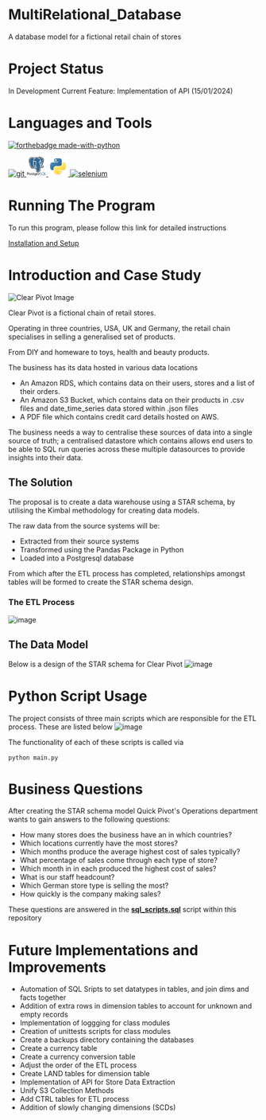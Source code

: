 # MultiRelational_Database
A database model for a fictional retail chain of stores 

# Project Status 
In Development 
Current Feature: Implementation of API (15/01/2024)

<h1 align="left">Languages and Tools</h1>

[![forthebadge made-with-python](http://ForTheBadge.com/images/badges/made-with-python.svg)](https://www.python.org/)

<p align="left">
<a href="https://git-scm.com/" target="_blank" rel="noreferrer"> <img src="https://www.vectorlogo.zone/logos/git-scm/git-scm-icon.svg" alt="git" width="40" height="40"/>
<img src="https://raw.githubusercontent.com/devicons/devicon/master/icons/postgresql/postgresql-original-wordmark.svg" alt="postgresql" width="40" height="40"/> </a> <a href="https://www.python.org" target="_blank" rel="noreferrer"> <img src="https://raw.githubusercontent.com/devicons/devicon/master/icons/python/python-original.svg" alt="python" width="40" height="40"/> </a> <a href="https://www.selenium.dev" target="_blank" rel="noreferrer"> <img src="https://raw.githubusercontent.com/detain/svg-logos/780f25886640cef088af994181646db2f6b1a3f8/svg/selenium-logo.svg" alt="selenium" width="40" height="40"/> </a> </p>

# Running The Program
To run this program, please follow this link for detailed instructions 

[Installation and Setup](https://github.com/WayneRose-95/MultiRelational_Database/wiki/Installation-Setup-and-Instructions)

# Introduction and Case Study 
![Clear Pivot Image](https://github.com/WayneRose-95/MultiRelational_Database/assets/89411656/8906b516-deb4-40ec-83f4-24fea40eabd4)

Clear Pivot is a fictional chain of retail stores. 

Operating in three countries, USA, UK and Germany, the retail chain specialises in selling a generalised set of products. 

From DIY and homeware to toys, health and beauty products. 

The business has its data hosted in various data locations

- An Amazon RDS, which contains data on their users, stores and a list of their orders. 
- An Amazon S3 Bucket, which contains data on their products in .csv files and date_time_series data stored within .json files 
- A PDF file which contains credit card details hosted on AWS. 

The business needs a way to centralise these sources of data into a single source of truth; a centralised datastore which contains allows end users to be able to SQL run queries across these multiple datasources to provide insights into their data. 

## The Solution 
The proposal is to create a data warehouse using a STAR schema, by utilising the Kimbal methodology for creating data models. 

The raw data from the source systems will be:

- Extracted from their source systems 
- Transformed using the Pandas Package in Python  
- Loaded into a Postgresql database

From which after the ETL process has completed, relationships amongst tables will be formed to create the STAR schema design. 

### The ETL Process
![image](https://github.com/WayneRose-95/MultiRelational_Database/assets/89411656/ec88c4c0-f9e4-492a-8ce4-728d2e17757e)



## The Data Model 
Below is a design of the STAR schema for Clear Pivot
![image](https://github.com/WayneRose-95/MultiRelational_Database/assets/89411656/1809e536-bdfc-4a34-a734-63bbc4cff305)

# Python Script Usage
The project consists of three main scripts which are responsible for the ETL process. 
These are listed below
![image](https://github.com/WayneRose-95/MultiRelational_Database/assets/89411656/9e9753b6-a4a7-4bae-9060-89c74ce23a42)


The functionality of each of these scripts is called via 

````````````````````````````````````
python main.py 
`````````````````````````````````````
# Business Questions 
After creating the STAR schema model Quick Pivot's Operations department wants to gain answers to the following questions: 

- How many stores does the business have an in which countries? 
- Which locations currently have the most stores? 
- Which months produce the average highest cost of sales typically? 
- What percentage of sales come through each type of store? 
- Which month in in each produced the highest cost of sales? 
- What is our staff headcount? 
- Which German store type is selling the most? 
- How quickly is the company making sales?

These questions are answered in the [**sql_scripts.sql**](https://github.com/WayneRose-95/MultiRelational_Database/blob/main/sql_queries.sql) script within this repository

# Future Implementations and Improvements 

- Automation of SQL Sripts to set datatypes in tables, and join dims and facts together
- Addition of extra rows in dimension tables to account for unknown and empty records
- Implementation of loggging for class modules
- Creation of unittests scripts for class modules 
- Create a backups directory containing the databases
- Create a currency table
- Create a currency conversion table
- Adjust the order of the ETL process
- Create LAND tables for dimension table
- Implementation of API for Store Data Extraction
- Unify S3 Collection Methods 
- Add CTRL tables for ETL process
- Addition of slowly changing dimensions (SCDs)





